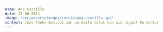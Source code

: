 ```yaml
---
name: Ana Castillo
date: 12-06-2024
image: "src/assets/images/inicio/ana-castillo.jpg"
content: ¡Los Choko Bolitos son un éxito total con mis hijos! Se mantienen crujientes en la leche y el sabor es delicioso. 
---
```


